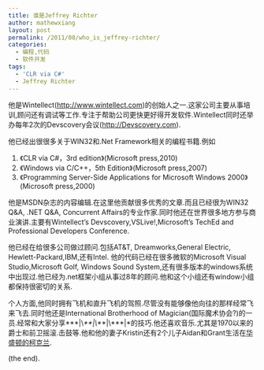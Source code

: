 ```yaml
---
title: 谁是Jeffrey Richter
author: mathewxiang
layout: post
permalink: /2011/08/who_is_jeffrey-richter/
categories:
  - 编程,代码
  - 软件开发
tags:
  - 'CLR via C#'
  - Jeffrey Richter
---
```

他是Wintellect(<http://www.wintellect.com>)的创始人之一.这家公司主要从事培训,顾问还有调试等工作.专注于帮助公司更快更好得开发软件.Wintellect同时还举办每年2次的Devscovery会议(<http://Devscovery.com>).

他已经出很很多关于WIN32和.Net Framework相关的编程书籍.例如

1.  《CLR via C#，3rd edition》(Microsoft press,2010)
2.  《Windows via C/C++，5th Edition》(Microsoft press,2007)
3.  《Programming Server-Side Applications for Microsoft Windows 2000》(Microsoft press,2000)

他是MSDN杂志的内容编辑.在这里他贡献很多优秀的文章.而且已经很为WIN32 Q&A, .NET Q&A, Concurrent Affairs的专业作家.同时他还在世界很多地方参与商业演讲.主要有Wintellect’s Devscovery,VSLive!,Microsoft’s TechEd and Professional Developers Conference.

他已经在给很多公司做过顾问.包括AT&T, Dreamworks,General Electric, Hewlett-Packard,IBM,还有Intel. 他的代码已经在很多微软的Microsoft Visual Studio,Microsoft Golf, Windows Sound System,还有很多版本的windows系统中出现过.他已经为.net框架小组从事过8年的顾问.他和这个小组还有window小组都保持很密切的关系.

个人方面,他同时拥有飞机和直升飞机的驾照.尽管没有能够像他向往的那样经常飞来飞去.同时他还是International Brotherhood of Magician(国际魔术协会?)的一员.经常和大家分享\*\*\*|\\*\*\*|\\*\*\*|\\*\*\*|\*的技巧.他还喜欢音乐.尤其是1970以来的爵士和前卫摇滚.击鼓等.他和他的妻子Kristin还有2个儿子Aidan和Grant生活在[华盛顿的柯克兰][1].

(the end).

 

 [1]: http://maps.google.com/maps?ll=47.681487,-122.208735&spn=0.066107,0.154324&z=13&iwloc=A&ved=0CBAQpQY&sa=X&ei=JXA5TtL5J4K4kgXa_PncCg